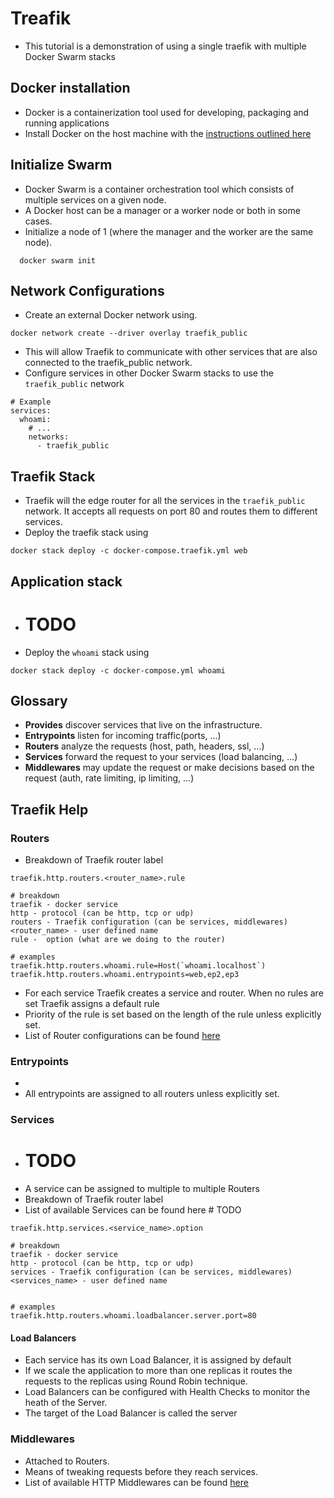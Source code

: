 # Treafik 

* This tutorial is a demonstration of using a single traefik with multiple Docker Swarm stacks

## Docker installation
* Docker is a containerization tool used for developing, packaging and running applications
* Install Docker on the host machine with the [instructions outlined here](https://docs.docker.com/engine/install/)

## Initialize Swarm
* Docker Swarm is a container orchestration tool which consists of multiple services on a given node.
* A Docker host can be a manager or a worker node or both in some cases.
* Initialize a node of 1 (where the manager and the worker are the same node).
```
  docker swarm init
```

## Network Configurations
* Create an external Docker network using.
```
docker network create --driver overlay traefik_public
```
* This will allow Traefik to communicate with other services that are also connected to the traefik_public network.
* Configure services in other Docker Swarm stacks to use the `traefik_public` network
```
# Example
services:
  whoami:
    # ...
    networks:
      - traefik_public
```

## Traefik Stack
* Traefik will the edge router for all the services in the `traefik_public` network. It accepts all requests on port 80 and routes them to different services.
* Deploy the traefik stack using
```
docker stack deploy -c docker-compose.traefik.yml web
```

## Application stack
* # TODO
* Deploy the `whoami` stack using
```
docker stack deploy -c docker-compose.yml whoami  
```

## Glossary
* **Provides** discover services that live on the infrastructure.
* **Entrypoints** listen for incoming traffic(ports, ...)
* **Routers** analyze the requests (host, path, headers, ssl, ...)
* **Services** forward the request to your services (load balancing, ...)
* **Middlewares** may update the request or make decisions based on the request (auth, rate limiting, ip limiting, ...)

## Traefik Help

### Routers

* Breakdown of Traefik router label
```
traefik.http.routers.<router_name>.rule

# breakdown
traefik - docker service
http - protocol (can be http, tcp or udp)
routers - Traefik configuration (can be services, middlewares)
<router_name> - user defined name
rule -  option (what are we doing to the router)

# examples
traefik.http.routers.whoami.rule=Host(`whoami.localhost`)
traefik.http.routers.whoami.entrypoints=web,ep2,ep3
```
* For each service Traefik creates a service and router. When no rules are set Traefik assigns a default rule
* Priority of the rule is set based on the length of the rule unless explicitly set.
* List of Router configurations can be found [here](https://doc.traefik.io/traefik/routing/routers/)

### Entrypoints
* 
* All entrypoints are assigned to all routers unless explicitly set.

### Services
* # TODO
* A service can be assigned to multiple to multiple Routers
* Breakdown of Traefik router label
* List of available Services can be found here # TODO
```
traefik.http.services.<service_name>.option

# breakdown
traefik - docker service
http - protocol (can be http, tcp or udp)
services - Traefik configuration (can be services, middlewares)
<services_name> - user defined name


# examples
traefik.http.routers.whoami.loadbalancer.server.port=80
```
#### Load Balancers
* Each service has its own Load Balancer, it is assigned by default
* If we scale the application to more than one replicas it routes the requests to the replicas using Round Robin technique.
* Load Balancers can be configured with Health Checks to monitor the heath of the Server.
* The target of the Load Balancer is called the server 

### Middlewares
* Attached to Routers.
* Means of tweaking requests before they reach services.
* List of available HTTP Middlewares can be found [here](https://doc.traefik.io/traefik/middlewares/http/overview/)